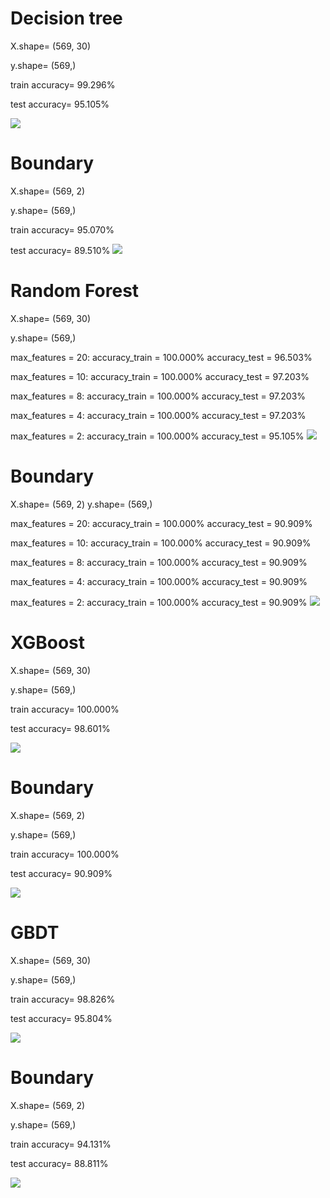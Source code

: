 # Decision tree
X.shape=  (569, 30)

y.shape=  (569,)

train accuracy= 99.296%

test accuracy= 95.105%

![](https://cdn.discordapp.com/attachments/753602758023839817/1055417986556624926/image.png)
# Boundary
X.shape=  (569, 2)

y.shape=  (569,)

train accuracy= 95.070%

test accuracy= 89.510%
![](https://cdn.discordapp.com/attachments/753602758023839817/1055417620628783154/image.png)
# Random Forest
X.shape=  (569, 30)

y.shape=  (569,)

max_features = 20:
	 accuracy_train = 100.000%
	 accuracy_test = 96.503%

max_features = 10:
	 accuracy_train = 100.000%
	 accuracy_test = 97.203%

max_features = 8:
	 accuracy_train = 100.000%
	 accuracy_test = 97.203%

max_features = 4:
	 accuracy_train = 100.000%
	 accuracy_test = 97.203%

max_features = 2:
	 accuracy_train = 100.000%
	 accuracy_test = 95.105%
![](https://cdn.discordapp.com/attachments/753602758023839817/1055434541550030879/image.png)
# Boundary
X.shape=  (569, 2)
y.shape=  (569,)

max_features = 20:
	 accuracy_train = 100.000%
	 accuracy_test = 90.909%

max_features = 10:
	 accuracy_train = 100.000%
	 accuracy_test = 90.909%

max_features = 8:
	 accuracy_train = 100.000%
	 accuracy_test = 90.909%

max_features = 4:
	 accuracy_train = 100.000%
	 accuracy_test = 90.909%

max_features = 2:
	 accuracy_train = 100.000%
	 accuracy_test = 90.909%
![](https://cdn.discordapp.com/attachments/753602758023839817/1055434281054388314/image.png)

# XGBoost 
X.shape=  (569, 30)

y.shape=  (569,)

train accuracy= 100.000%

test accuracy= 98.601%

![](https://cdn.discordapp.com/attachments/753602758023839817/1055419745052147722/image.png)

# Boundary
X.shape=  (569, 2)

y.shape=  (569,)

train accuracy= 100.000%

test accuracy= 90.909%

![](https://cdn.discordapp.com/attachments/753602758023839817/1055420015039492097/image.png)

# GBDT 
X.shape=  (569, 30)

y.shape=  (569,)

train accuracy= 98.826%

test accuracy= 95.804%

![](https://cdn.discordapp.com/attachments/753602758023839817/1055420499137667173/image.png)
# Boundary
X.shape=  (569, 2)

y.shape=  (569,)

train accuracy= 94.131%

test accuracy= 88.811%

![](https://cdn.discordapp.com/attachments/753602758023839817/1055420665240498216/image.png)



